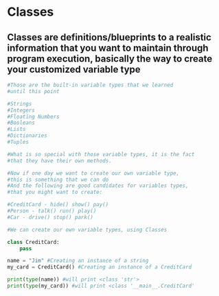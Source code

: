 # Classes
## Classes are definitions/blueprints to a realistic information that you want to maintain through program execution, basically the way to create your customized variable type
```python 
#Those are the built-in variable types that we learned
#until this point

#Strings
#Integers
#Floating Numbers
#Booleans
#Lists
#Dictionaries
#Tuples

#What is so special with those variable types, it is the fact
#that they have their own methods.

#Now if one day we want to create our own variable type,
#this is something that we can do
#And the following are good candidates for variables types,
#that you might want to create:

#CreditCard - hide() show() pay()
#Person - talk() run() play()
#Car - drive() stop() park()

#We can create our own variable types, using Classes

class CreditCard:
    pass

name = "Jim" #Creating an instance of a string
my_card = CreditCard() #Creating an instance of a CreditCard

print(type(name)) #will print <class 'str'>
print(type(my_card)) #will print <class '__main__.CreditCard'


```